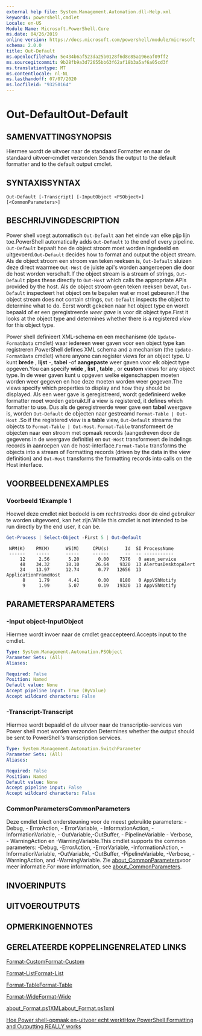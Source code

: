 ```yaml
---
external help file: System.Management.Automation.dll-Help.xml
keywords: powershell,cmdlet
Locale: en-US
Module Name: Microsoft.PowerShell.Core
ms.date: 04/26/2019
online version: https://docs.microsoft.com/powershell/module/microsoft.powershell.core/out-default?view=powershell-5.1&WT.mc_id=ps-gethelp
schema: 2.0.0
title: Out-Default
ms.openlocfilehash: 5e434b6af523da25b0128f6d8e85a196eaf09ff2
ms.sourcegitcommit: 9b28fb9a3d72655bb63f62af18b3a5af6a05cd3f
ms.translationtype: MT
ms.contentlocale: nl-NL
ms.lasthandoff: 07/07/2020
ms.locfileid: "93250164"
---
```

# <span data-ttu-id="f9fef-103">Out-Default</span><span class="sxs-lookup"><span data-stu-id="f9fef-103">Out-Default</span></span>

## <span data-ttu-id="f9fef-104">SAMENVATTING</span><span class="sxs-lookup"><span data-stu-id="f9fef-104">SYNOPSIS</span></span>
<span data-ttu-id="f9fef-105">Hiermee wordt de uitvoer naar de standaard Formatter en naar de standaard uitvoer-cmdlet verzonden.</span><span class="sxs-lookup"><span data-stu-id="f9fef-105">Sends the output to the default formatter and to the default output cmdlet.</span></span>

## <span data-ttu-id="f9fef-106">SYNTAXIS</span><span class="sxs-lookup"><span data-stu-id="f9fef-106">SYNTAX</span></span>

```
Out-Default [-Transcript] [-InputObject <PSObject>] [<CommonParameters>]
```

## <span data-ttu-id="f9fef-107">BESCHRIJVING</span><span class="sxs-lookup"><span data-stu-id="f9fef-107">DESCRIPTION</span></span>

<span data-ttu-id="f9fef-108">Power shell voegt automatisch `Out-Default` aan het einde van elke pijp lijn toe.</span><span class="sxs-lookup"><span data-stu-id="f9fef-108">PowerShell automatically adds `Out-Default` to the end of every pipeline.</span></span> <span data-ttu-id="f9fef-109">`Out-Default` bepaalt hoe de object stroom moet worden ingedeeld en uitgevoerd.</span><span class="sxs-lookup"><span data-stu-id="f9fef-109">`Out-Default` decides how to format and output the object stream.</span></span> <span data-ttu-id="f9fef-110">Als de object stroom een stroom van teken reeksen is, `Out-Default` sluizen deze direct waarmee `Out-Host` de juiste api's worden aangeroepen die door de host worden verschaft.</span><span class="sxs-lookup"><span data-stu-id="f9fef-110">If the object stream is a stream of strings, `Out-Default` pipes these directly to `Out-Host` which calls the appropriate APIs provided by the host.</span></span> <span data-ttu-id="f9fef-111">Als de object stroom geen teken reeksen bevat, `Out-Default` inspecteert het object om te bepalen wat er moet gebeuren.</span><span class="sxs-lookup"><span data-stu-id="f9fef-111">If the object stream does not contain strings, `Out-Default` inspects the object to determine what to do.</span></span>
<span data-ttu-id="f9fef-112">Eerst wordt gekeken naar het object type en wordt bepaald of er een geregistreerde _weer gave_ is voor dit object type.</span><span class="sxs-lookup"><span data-stu-id="f9fef-112">First it looks at the object type and determines whether there is a registered _view_ for this object type.</span></span>

<span data-ttu-id="f9fef-113">Power shell definieert XML-schema en een mechanisme (de `Update-FormatData` cmdlet) waar iedereen weer gaven voor een object type kan registreren.</span><span class="sxs-lookup"><span data-stu-id="f9fef-113">PowerShell defines XML schema and a mechanism (the `Update-FormatData` cmdlet) where anyone can register views for an object type.</span></span> <span data-ttu-id="f9fef-114">U kunt **brede** , **lijst** -, **tabel** -of **aangepaste** weer gaven voor elk object type opgeven.</span><span class="sxs-lookup"><span data-stu-id="f9fef-114">You can specify **wide** , **list** , **table** , or **custom** views for any object type.</span></span> <span data-ttu-id="f9fef-115">In de weer gaven kunt u opgeven welke eigenschappen moeten worden weer gegeven en hoe deze moeten worden weer gegeven.</span><span class="sxs-lookup"><span data-stu-id="f9fef-115">The views specify which properties to display and how they should be displayed.</span></span> <span data-ttu-id="f9fef-116">Als een weer gave is geregistreerd, wordt gedefinieerd welke formatter moet worden gebruikt.</span><span class="sxs-lookup"><span data-stu-id="f9fef-116">If a view is registered, it defines which formatter to use.</span></span> <span data-ttu-id="f9fef-117">Dus als de geregistreerde weer gave een **tabel** weergave is, worden `Out-Default` de objecten naar gestreamd `Format-Table | Out-Host` .</span><span class="sxs-lookup"><span data-stu-id="f9fef-117">So if the registered view is a **table** view, `Out-Default` streams the objects to `Format-Table | Out-Host`.</span></span> <span data-ttu-id="f9fef-118">`Format-Table` transformeert de objecten naar een stroom met opmaak records (aangedreven door de gegevens in de weergave definitie) en `Out-Host` transformeert de indelings records in aanroepen van de host-interface.</span><span class="sxs-lookup"><span data-stu-id="f9fef-118">`Format-Table` transforms the objects into a stream of Formatting records (driven by the data in the view definition) and `Out-Host` transforms the formatting records into calls on the Host interface.</span></span>

## <span data-ttu-id="f9fef-119">VOORBEELDEN</span><span class="sxs-lookup"><span data-stu-id="f9fef-119">EXAMPLES</span></span>

### <span data-ttu-id="f9fef-120">Voorbeeld 1</span><span class="sxs-lookup"><span data-stu-id="f9fef-120">Example 1</span></span>

<span data-ttu-id="f9fef-121">Hoewel deze cmdlet niet bedoeld is om rechtstreeks door de eind gebruiker te worden uitgevoerd, kan het zijn.</span><span class="sxs-lookup"><span data-stu-id="f9fef-121">While this cmdlet is not intended to be run directly by the end user, it can be.</span></span>

```powershell
Get-Process | Select-Object -First 5 | Out-Default
```

```Output
 NPM(K)    PM(M)      WS(M)     CPU(s)      Id  SI ProcessName
 ------    -----      -----     ------      --  -- -----------
     12     2.56       5.20       0.00    7376   0 aesm_service
     48    34.32      18.10      26.64    9320  13 AlertusDesktopAlert
     24    13.97      12.74       0.77   12656  13 ApplicationFrameHost
      8     1.79       4.41       0.00    8180   0 AppVShNotify
      9     1.99       5.07       0.19   19320  13 AppVShNotify
```

## <span data-ttu-id="f9fef-122">PARAMETERS</span><span class="sxs-lookup"><span data-stu-id="f9fef-122">PARAMETERS</span></span>

### <span data-ttu-id="f9fef-123">-Input object</span><span class="sxs-lookup"><span data-stu-id="f9fef-123">-InputObject</span></span>

<span data-ttu-id="f9fef-124">Hiermee wordt invoer naar de cmdlet geaccepteerd.</span><span class="sxs-lookup"><span data-stu-id="f9fef-124">Accepts input to the cmdlet.</span></span>

```yaml
Type: System.Management.Automation.PSObject
Parameter Sets: (All)
Aliases:

Required: False
Position: Named
Default value: None
Accept pipeline input: True (ByValue)
Accept wildcard characters: False
```

### <span data-ttu-id="f9fef-125">-Transcript</span><span class="sxs-lookup"><span data-stu-id="f9fef-125">-Transcript</span></span>

<span data-ttu-id="f9fef-126">Hiermee wordt bepaald of de uitvoer naar de transcriptie-services van Power shell moet worden verzonden.</span><span class="sxs-lookup"><span data-stu-id="f9fef-126">Determines whether the output should be sent to PowerShell's transcription services.</span></span>

```yaml
Type: System.Management.Automation.SwitchParameter
Parameter Sets: (All)
Aliases:

Required: False
Position: Named
Default value: None
Accept pipeline input: False
Accept wildcard characters: False
```

### <span data-ttu-id="f9fef-127">CommonParameters</span><span class="sxs-lookup"><span data-stu-id="f9fef-127">CommonParameters</span></span>

<span data-ttu-id="f9fef-128">Deze cmdlet biedt ondersteuning voor de meest gebruikte parameters: -Debug, - ErrorAction, - ErrorVariable, - InformationAction, -InformationVariable, - OutVariable,-OutBuffer, - PipelineVariable - Verbose, - WarningAction en -WarningVariable.</span><span class="sxs-lookup"><span data-stu-id="f9fef-128">This cmdlet supports the common parameters: -Debug, -ErrorAction, -ErrorVariable, -InformationAction, -InformationVariable, -OutVariable, -OutBuffer, -PipelineVariable, -Verbose, -WarningAction, and -WarningVariable.</span></span> <span data-ttu-id="f9fef-129">Zie [about_CommonParameters](https://go.microsoft.com/fwlink/?LinkID=113216)voor meer informatie.</span><span class="sxs-lookup"><span data-stu-id="f9fef-129">For more information, see [about_CommonParameters](https://go.microsoft.com/fwlink/?LinkID=113216).</span></span>

## <span data-ttu-id="f9fef-130">INVOER</span><span class="sxs-lookup"><span data-stu-id="f9fef-130">INPUTS</span></span>

## <span data-ttu-id="f9fef-131">UITVOER</span><span class="sxs-lookup"><span data-stu-id="f9fef-131">OUTPUTS</span></span>

## <span data-ttu-id="f9fef-132">OPMERKINGEN</span><span class="sxs-lookup"><span data-stu-id="f9fef-132">NOTES</span></span>

## <span data-ttu-id="f9fef-133">GERELATEERDE KOPPELINGEN</span><span class="sxs-lookup"><span data-stu-id="f9fef-133">RELATED LINKS</span></span>

[<span data-ttu-id="f9fef-134">Format-Custom</span><span class="sxs-lookup"><span data-stu-id="f9fef-134">Format-Custom</span></span>](../Microsoft.PowerShell.Utility/Format-Custom.md)

[<span data-ttu-id="f9fef-135">Format-List</span><span class="sxs-lookup"><span data-stu-id="f9fef-135">Format-List</span></span>](../Microsoft.PowerShell.Utility/Format-List.md)

[<span data-ttu-id="f9fef-136">Format-Table</span><span class="sxs-lookup"><span data-stu-id="f9fef-136">Format-Table</span></span>](../Microsoft.PowerShell.Utility/Format-Table.md)

[<span data-ttu-id="f9fef-137">Format-Wide</span><span class="sxs-lookup"><span data-stu-id="f9fef-137">Format-Wide</span></span>](../Microsoft.PowerShell.Utility/Format-Wide.md)

[<span data-ttu-id="f9fef-138">about_Format.ps1XML</span><span class="sxs-lookup"><span data-stu-id="f9fef-138">about_Format.ps1xml</span></span>](About/about_Format.ps1xml.md)

[<span data-ttu-id="f9fef-139">Hoe Power shell-opmaak en-uitvoer echt werkt</span><span class="sxs-lookup"><span data-stu-id="f9fef-139">How PowerShell Formatting and Outputting REALLY works</span></span>](https://devblogs.microsoft.com/powershell/how-powershell-formatting-and-outputting-really-works/)
